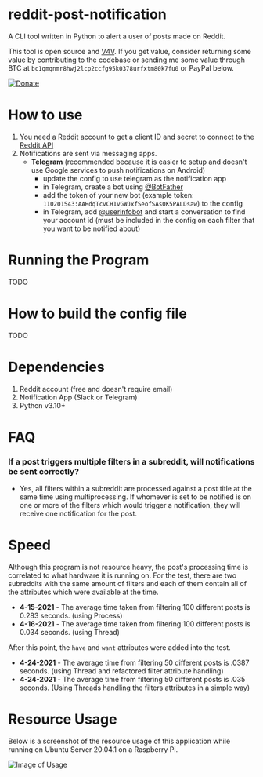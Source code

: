 # reddit-post-notification
A CLI tool written in Python to alert a user of posts made on Reddit.

This tool is open source and [V4V](https://value4value.info/). If you get value, consider returning some value by contributing to the codebase or 
sending me some value through BTC at `bc1qmqnmr8hwj2lcp2ccfg95k0378urfxtm80k7fu0` or PayPal below.

[![Donate](https://img.shields.io/badge/Donate-PayPal-green.svg)](https://www.paypal.com/cgi-bin/webscr?cmd=_donations&business=WN85PYVLLLSKL&currency_code=USD)

# How to use
1. You need a Reddit account to get a client ID and secret to connect to the [Reddit API](https://www.reddit.com/prefs/apps/)
2. Notifications are sent via messaging apps.
      * **Telegram** (recommended because it is easier to setup and doesn't use Google services to push notifications on Android)
          * update the config to use telegram as the notification app
          * in Telegram, create a bot using [@BotFather](https://t.me/botfather)
          * add the token of your new bot (example token: `110201543:AAHdqTcvCH1vGWJxfSeofSAs0K5PALDsaw`) to the config
          * in Telegram, add [@userinfobot](https://t.me/userinfobot) and start a conversation to find your account id 
          (must be included in the config on each filter that you want to be notified about)

[//]: # (      * **Slack &#40;TBD&#41;**)

[//]: # (          * update the config to use slack as the notification app)

[//]: # (          * create a workspace, and a webhook in that workspace to send notifications &#40;https://api.slack.com/messaging/webhooks&#41;)

[//]: # (          * if you want to be mentioned in the notification, add your slack id in the filters you would like to be mentioned in)

# Running the Program
TODO

# How to build the config file
TODO

# Dependencies
1. Reddit account (free and doesn't require email)
2. Notification App (Slack or Telegram)
3. Python v3.10+

# FAQ
### If a post triggers multiple filters in a subreddit, will notifications be sent correctly?
- Yes, all filters within a subreddit are processed against a post title at the same time using multiprocessing. If whomever is set to be notified is on one or more of the filters which would trigger a notification, they will receive one notification for the post.

# Speed
Although this program is not resource heavy, the post's processing time is correlated to what hardware it is running on. For the test, there are two subreddits with the same amount of filters and each of them contain all of the attributes which were available at the time.

- **4-15-2021** - The average time taken from filtering 100 different posts is 0.283 seconds. (using Process)
- **4-16-2021** - The average time taken from filtering 100 different posts is 0.034 seconds. (using Thread)

After this point, the `have` and `want` attributes were added into the test.
- **4-24-2021** - The average time from filtering 50 different posts is .0387 seconds. (using Thread and refactored filter attribute handling)
- **4-24-2021** - The average time from filtering 50 different posts is .035 seconds. (Using Threads handling the filters attributes in a simple way)


# Resource Usage
Below is a screenshot of the resource usage of this application while running on Ubuntu Server 20.04.1 on a Raspberry Pi.

![Image of Usage](https://i.ibb.co/VxJVVtC/Screen-Shot-2021-04-11-at-9-50-08-PM.png)
